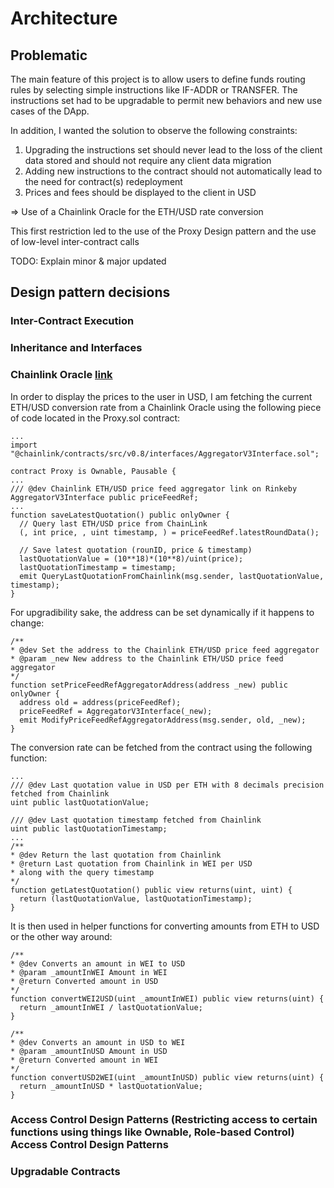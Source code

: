 # Architecture

## Problematic

The main feature of this project is to allow users to define funds routing rules by selecting simple instructions like IF-ADDR or TRANSFER. The instructions set had to be upgradable to permit new behaviors and new use cases of the DApp.

In addition, I wanted the solution to observe the following constraints:

1. Upgrading the instructions set should never lead to the loss of the client data stored and should not require any client data migration
2. Adding new instructions to the contract should not automatically lead to the need for contract(s) redeployment
3. Prices and fees should be displayed to the client in USD

=> Use of a Chainlink Oracle for the ETH/USD rate conversion

This first restriction led to the use of the Proxy Design pattern and the use of low-level inter-contract calls

TODO: Explain minor & major updated

## Design pattern decisions

### Inter-Contract Execution

### Inheritance and Interfaces

### Chainlink Oracle [link](https://docs.chain.link/docs/get-the-latest-price/)

In order to display the prices to the user in USD, I am fetching the current ETH/USD conversion rate from a Chainlink Oracle using the following piece of code located in the Proxy.sol contract:

```
...
import "@chainlink/contracts/src/v0.8/interfaces/AggregatorV3Interface.sol";

contract Proxy is Ownable, Pausable {
...
/// @dev Chainlink ETH/USD price feed aggregator link on Rinkeby
AggregatorV3Interface public priceFeedRef;
...
function saveLatestQuotation() public onlyOwner {
  // Query last ETH/USD price from ChainLink
  (, int price, , uint timestamp, ) = priceFeedRef.latestRoundData();

  // Save latest quotation (rounID, price & timestamp)
  lastQuotationValue = (10**18)*(10**8)/uint(price);
  lastQuotationTimestamp = timestamp;
  emit QueryLastQuotationFromChainlink(msg.sender, lastQuotationValue, timestamp);
}
```
For upgradibility sake, the address can be set dynamically if it happens to change:

```
/**
* @dev Set the address to the Chainlink ETH/USD price feed aggregator
* @param _new New address to the Chainlink ETH/USD price feed aggregator
*/
function setPriceFeedRefAggregatorAddress(address _new) public onlyOwner {
  address old = address(priceFeedRef);
  priceFeedRef = AggregatorV3Interface(_new);
  emit ModifyPriceFeedRefAggregatorAddress(msg.sender, old, _new);
}
```

The conversion rate can be fetched from the contract using the following function:

```
...
/// @dev Last quotation value in USD per ETH with 8 decimals precision fetched from Chainlink
uint public lastQuotationValue;

/// @dev Last quotation timestamp fetched from Chainlink
uint public lastQuotationTimestamp;
...
/**
* @dev Return the last quotation from Chainlink
* @return Last quotation from Chainlink in WEI per USD
* along with the query timestamp
*/
function getLatestQuotation() public view returns(uint, uint) {
  return (lastQuotationValue, lastQuotationTimestamp);
}
```

It is then used in helper functions for converting amounts from ETH to USD or the other way around:

```
/**
* @dev Converts an amount in WEI to USD
* @param _amountInWEI Amount in WEI
* @return Converted amount in USD
*/
function convertWEI2USD(uint _amountInWEI) public view returns(uint) {
  return _amountInWEI / lastQuotationValue;
}

/**
* @dev Converts an amount in USD to WEI
* @param _amountInUSD Amount in USD
* @return Converted amount in WEI
*/
function convertUSD2WEI(uint _amountInUSD) public view returns(uint) {
  return _amountInUSD * lastQuotationValue;
}
```

### Access Control Design Patterns (Restricting access to certain functions using things like Ownable, Role-based Control) Access Control Design Patterns

### Upgradable Contracts
